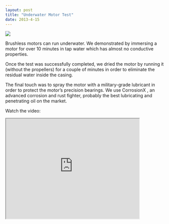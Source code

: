 ```yaml
---
layout: post
title: "Underwater Motor Test"
date: 2013-4-15
---
```


<img src="UW Motor.jpg"/>

Brushless motors can run underwater. We demonstrated by immersing a motor for over 10 minutes in tap water which has almost no conductive properties.

Once the test was successfully completed, we dried the motor by running it (without the propellers) for a couple of minutes in order to eliminate the residual water inside the casing.

The final touch was to spray the motor with a military-grade lubricant in order to protect the motor’s precision bearings. We use CorrosionX , an advanced corrosion and rust fighter, probably the best lubricating and penetrating oil on the market.

Watch the video:

<iframe width="420" height="315"
src="https://www.youtube.com/watch?v=oTObHjYPtdk=1">
</iframe>